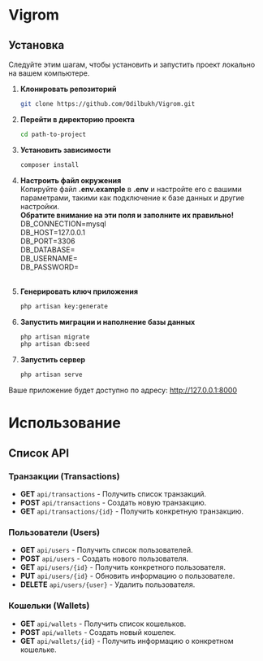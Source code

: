 # Vigrom

## Установка

Следуйте этим шагам, чтобы установить и запустить проект локально на вашем компьютере.

1. **Клонировать репозиторий**

   ```bash
   git clone https://github.com/Odilbukh/Vigrom.git
2. **Перейти в директорию проекта**

   ```bash
   cd path-to-project
3. **Установить зависимости**
    ```bash
   composer install
4. **Настроить файл окружения**
   <br>Копируйте файл <b>.env.example</b> в <b>.env</b> и настройте его с вашими параметрами, такими как подключение к базе данных и другие настройки.
<br><b>Обратите внимание на эти поля и заполните их правильно!</b><br>
  DB_CONNECTION=mysql<br>
   DB_HOST=127.0.0.1<br>
   DB_PORT=3306<br>
   DB_DATABASE=<br>
   DB_USERNAME=<br>
   DB_PASSWORD=<br><br>
5. **Генерировать ключ приложения**
    ```bash
   php artisan key:generate
   
6. **Запустить миграции и наполнение базы данных**
    ```bash
    php artisan migrate
    php artisan db:seed
   
7. **Запустить сервер**
    ```bash
   php artisan serve      
Ваше приложение будет доступно по адресу: http://127.0.0.1:8000

# Использование

## Список API

### Транзакции (Transactions)

- **GET** `api/transactions` - Получить список транзакций.
- **POST** `api/transactions` - Создать новую транзакцию.
- **GET** `api/transactions/{id}` - Получить конкретную транзакцию.

### Пользователи (Users)

- **GET** `api/users` - Получить список пользователей.
- **POST** `api/users` - Создать нового пользователя.
- **GET** `api/users/{id}` - Получить конкретного пользователя.
- **PUT** `api/users/{id}` - Обновить информацию о пользователе.
- **DELETE** `api/users/{user}` - Удалить пользователя.

### Кошельки (Wallets)

- **GET** `api/wallets` - Получить список кошельков.
- **POST** `api/wallets` - Создать новый кошелек.
- **GET** `api/wallets/{id}` - Получить информацию о конкретном кошельке.
